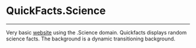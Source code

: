 # QuickFacts.Science
______________________
Very basic [website](rlingineni.me/QuickFacts) using the .Science domain. Quickfacts displays random science facts. The background is a dynamic transitioning background. 
